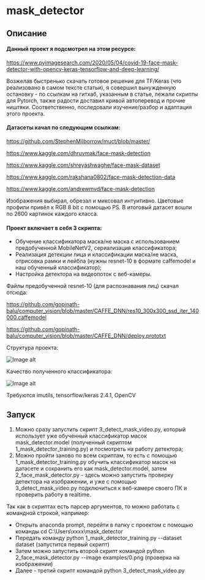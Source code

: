 # mask_detector

## Описание

#### Данный проект я подсмотрел на этом ресурсе:

https://www.pyimagesearch.com/2020/05/04/covid-19-face-mask-detector-with-opencv-keras-tensorflow-and-deep-learning/

Возжелав быстренько скачать готовое решение для TF/Keras (что реализовано в самом тексте статьи),
я совершил вынужденную остановку - по ссылкам на гитхаб, указанным в статье, лежали скрипты для Pytorch,
также радости доставил кривой автоперевод и прочие ништяки.
Соответственно, последовали изучение/разбор и адаптация этого проекта.

#### Датасеты качал по следующим ссылкам:

https://github.com/StephenMilborrow/muct/blob/master/

https://www.kaggle.com/dhruvmak/face-mask-detection

https://www.kaggle.com/shreyashwaghe/face-mask-dataset

https://www.kaggle.com/rakshana0802/face-mask-detection-data

https://www.kaggle.com/andrewmvd/face-mask-detection

Изображения выбирал, обрезал и миксовал интуитивно.
Цветовые профили привёл к RGB 8 bit с помощью PS.
В итоговый датасет вошли по 2600 картинок каждого класса.

#### Проект включает в себя 3 скрипта:
- Обучение классификатора маска/не маска с использованием предобученной MobileNetV2, сериализация классификатора;
- Реализация детекции лица и классификации маска/не маска, отрисовка рамки и лейбла (нужны resnet-10 в формате caffemodel и наш обученный классификатор);
- Настройка детектора на видеопоток с веб-камеры.

Файлы предобученной resnet-10 (для распознавания лиц) скачал отсюда:

https://github.com/gopinath-balu/computer_vision/blob/master/CAFFE_DNN/res10_300x300_ssd_iter_140000.caffemodel

https://github.com/gopinath-balu/computer_vision/blob/master/CAFFE_DNN/deploy.prototxt

Структура проекта:

![Image alt](https://github.com/artchere/mask_detector/blob/main/tree.png)

Качество полученного классификатора:

![Image alt](https://github.com/artchere/mask_detector/blob/main/report.png)

Требуются imutils, tensorflow/keras 2.4.1, OpenCV

## Запуск

1. Можно сразу запустить скрипт 3_detect_mask_video.py, который использует уже обученный классификатор масок mask_detector.model (полученный скриптом 1_mask_detector_training.py) и посмотреть на работу детектора;
2. Можно пройти заново по всем скриптам, то есть с помощью 1_mask_detector_training.py обучить классификатор масок на датасете и сохранить его как mask_detector.model,
затем 2_face_mask_detector.py - здесь можно запустить проверку детектора на изображении, и уже с помощью 3_detect_mask_video.py подключиться к веб-камере своего ПК и проверить работу в realtime.

Так как в скриптах есть парсер аргументов, то можно работать с командной строкой, например:
- Открыть anaconda prompt, перейти в папку с проектом с помощью команды cd C:\Users\xxxx\mask_detector
- Передать команду python 1_mask_detector_training.py --dataset dataset (запустится первый скрипт)
- Затем можно запустить второй скрипт командой python 2_face_mask_detector.py --image examples/0.png (проверка на изображении)
- Далее - третий скрипт командой python 3_detect_mask_video.py
